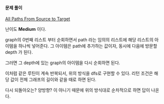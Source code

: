 #### 문제 풀이

[All Paths From Source to Target](https://leetcode.com/problems/all-paths-from-source-to-target/description/)

난이도 **Medium** 이다.

graph의 0번째 리스트 부터 순회하면서 path 라는 임의의 리스트에 해당 리스트의 아이템을 하나씩 넣어준다.
그 아이템은 path에 추가하는 값이자, 동시에 다음에 방문할 depth 가 된다.

그러면 그 depth에 있는 graph의 아이템을 다시 순회하면 된다.

이처럼 같은 루틴이 계속 반복되서, 위의 방식을 dfs로 구현할 수 있다.
리턴 조건은 해당 값이 전체 그래프의 길이와 같을 때로 하면 된다.

다시 되돌아오는? 양방향? 이 아니기 때문에 위의 방식대로 순차적으로 하면 답이 나온다.

